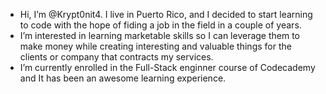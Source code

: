 - Hi, I’m @Krypt0nit4. I live in Puerto Rico, and I decided to start learning to code with the hope of fiding a job in the field in a couple of years.
- I’m interested in learning marketable skills so I can leverage them to make money while creating interesting and valuable things for the clients or company that contracts my services.
- I’m currently enrolled in the Full-Stack enginner course of Codecademy and It has been an awesome learning experience.

<!---
Krypt0nit4/Krypt0nit4 is a ✨ special ✨ repository because its `README.md` (this file) appears on your GitHub profile.
You can click the Preview link to take a look at your changes.
--->
